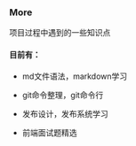### More

项目过程中遇到的一些知识点

#### 目前有：

* md文件语法，markdown学习

* git命令整理，git命令行

* 发布设计，发布系统学习

* 前端面试题精选

